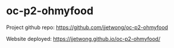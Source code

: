 # oc-p2-ohmyfood
Project github repo: https://github.com/jjetwong/oc-p2-ohmyfood  

Website deployed: https://jjetwong.github.io/oc-p2-ohmyfood/
